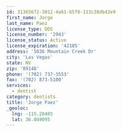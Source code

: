```yaml
---
id: 31365672-3012-4a61-b5f0-113c38db42e9
first_name: Jorge
last_name: Paez
license_type: DDS
license_number: '2943'
license_status: Active
license_expiration: '42185'
address: '5036 Mountain Creek Dr'
city: 'Las Vegas'
state: NV
zip: '89148'
phone: '(702) 737-3553'
fax: '(702) 873-5100'
services:
  - dentist
category: dentists
title: 'Jorge Paez'
_geoloc:
  lng: -115.28485
  lat: 36.049095
---
```

